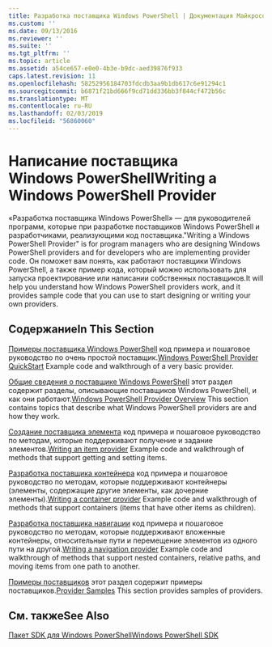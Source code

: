 ```yaml
---
title: Разработка поставщика Windows PowerShell | Документация Майкрософт
ms.custom: ''
ms.date: 09/13/2016
ms.reviewer: ''
ms.suite: ''
ms.tgt_pltfrm: ''
ms.topic: article
ms.assetid: a54ce657-e0e0-4b3e-b9dc-aed39876f933
caps.latest.revision: 11
ms.openlocfilehash: 58252956184703fdcdb3aa9b1db617c6e91294c1
ms.sourcegitcommit: b6871f21bd666f9cd71dd336bb3f844cf472b56c
ms.translationtype: MT
ms.contentlocale: ru-RU
ms.lasthandoff: 02/03/2019
ms.locfileid: "56860060"
---
```

# <a name="writing-a-windows-powershell-provider"></a><span data-ttu-id="88a29-102">Написание поставщика Windows PowerShell</span><span class="sxs-lookup"><span data-stu-id="88a29-102">Writing a Windows PowerShell Provider</span></span>

<span data-ttu-id="88a29-103">«Разработка поставщика Windows PowerShell» — для руководителей программ, которые при разработке поставщиков Windows PowerShell и разработчиками, реализующими код поставщика.</span><span class="sxs-lookup"><span data-stu-id="88a29-103">"Writing a Windows PowerShell Provider" is for program managers who are designing Windows PowerShell providers and for developers who are implementing provider code.</span></span> <span data-ttu-id="88a29-104">Он поможет вам понять, как работают поставщики Windows PowerShell, а также пример кода, который можно использовать для запуска проектирование или написании собственных поставщиков.</span><span class="sxs-lookup"><span data-stu-id="88a29-104">It will help you understand how Windows PowerShell providers work, and it provides sample code that you can use to start designing or writing your own providers.</span></span>

## <a name="in-this-section"></a><span data-ttu-id="88a29-105">Содержание</span><span class="sxs-lookup"><span data-stu-id="88a29-105">In This Section</span></span>

<span data-ttu-id="88a29-106">[Примеры поставщика Windows PowerShell](./windows-powershell-provider-quickstart.md) код примера и пошаговое руководство по очень простой поставщик.</span><span class="sxs-lookup"><span data-stu-id="88a29-106">[Windows PowerShell Provider QuickStart](./windows-powershell-provider-quickstart.md) Example code and walkthrough of a very basic provider.</span></span>

<span data-ttu-id="88a29-107">[Общие сведения о поставщике Windows PowerShell](./windows-powershell-provider-overview.md) этот раздел содержит разделы, описывающие поставщиков Windows PowerShell, и как они работают.</span><span class="sxs-lookup"><span data-stu-id="88a29-107">[Windows PowerShell Provider Overview](./windows-powershell-provider-overview.md) This section contains topics that describe what Windows PowerShell providers are and how they work.</span></span>

<span data-ttu-id="88a29-108">[Создание поставщика элемента](./writing-an-item-provider.md) код примера и пошаговое руководство по методам, которые поддерживают получение и задание элементов.</span><span class="sxs-lookup"><span data-stu-id="88a29-108">[Writing an item provider](./writing-an-item-provider.md) Example code and walkthrough of methods that support getting and setting items.</span></span>

<span data-ttu-id="88a29-109">[Разработка поставщика контейнера](./writing-a-container-provider.md) код примера и пошаговое руководство по методам, которые поддерживают контейнеры (элементы, содержащие другие элементы, как дочерние элементы).</span><span class="sxs-lookup"><span data-stu-id="88a29-109">[Writing a container provider](./writing-a-container-provider.md) Example code and walkthrough of methods that support containers (items that have other items as children).</span></span>

<span data-ttu-id="88a29-110">[Разработка поставщика навигации](./writing-a-navigation-provider.md) код примера и пошаговое руководство по методам, которые поддерживают вложенные контейнеры, относительные пути и перемещение элементов из одного пути на другой.</span><span class="sxs-lookup"><span data-stu-id="88a29-110">[Writing a navigation provider](./writing-a-navigation-provider.md) Example code and walkthrough of methods that support nested containers, relative paths, and moving items from one path to another.</span></span>

<span data-ttu-id="88a29-111">[Примеры поставщиков](./provider-samples.md) этот раздел содержит примеры поставщиков.</span><span class="sxs-lookup"><span data-stu-id="88a29-111">[Provider Samples](./provider-samples.md) This section provides samples of providers.</span></span>

## <a name="see-also"></a><span data-ttu-id="88a29-112">См. также</span><span class="sxs-lookup"><span data-stu-id="88a29-112">See Also</span></span>

[<span data-ttu-id="88a29-113">Пакет SDK для Windows PowerShell</span><span class="sxs-lookup"><span data-stu-id="88a29-113">Windows PowerShell SDK</span></span>](../windows-powershell-reference.md)